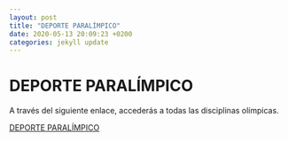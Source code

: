 ```yaml
---
layout: post
title: "DEPORTE PARALÍMPICO"
date: 2020-05-13 20:09:23 +0200
categories: jekyll update
---
```


# DEPORTE PARALÍMPICO

A través del siguiente enlace, accederás a todas las disciplinas olímpicas.

[DEPORTE PARALÍMPICO](https://www.paralimpicos.es/deportes-paralimpicos)
